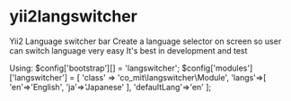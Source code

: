 # yii2langswitcher
Yii2 Language switcher bar
Create a language selector on screen so user can switch language very easy
It's best in development and test

Using:
$config['bootstrap'][] = 'langswitcher';
$config['modules']['langswitcher'] = [
    'class' => 'co_mit\langswitcher\Module',
    'langs'=>[
      'en'=>'English',
      'ja'=>'Japanese'
    ],
    'defaultLang'=>'en'
];
